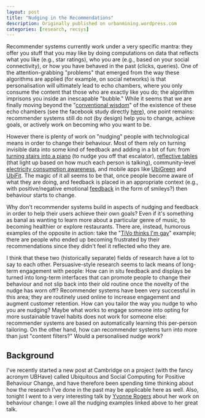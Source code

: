 ```yaml
---
layout: post
title: "Nudging in the Recommendations"
description: Originally published on urbanmining.wordpress.com
categories: [research, recsys]
---
```


Recommender systems currently work under a very specific mantra: they offer you stuff that you may like by doing computations on data that reflects what you like (e.g., star ratings), who you are (e.g., based on your social connectivity), or how you have behaved in the past (clicks, queries). One of the attention-grabbing "problems" that emerged from the way these algorithms are applied (for example, on social networks) is that personalisation will ultimately lead to echo chambers, where you only consume the content that those who are exactly like you do; the algorithm imprisons you inside an inescapable "bubble." While it seems that we are finally moving beyond the "<a href="http://www.slate.com/articles/technology/technology/2012/01/online_echo_chambers_a_study_of_250_million_facebook_users_reveals_the_web_isn_t_as_polarized_as_we_thought_.html" target="_blank">conventional wisdom</a>" of the existence of these echo chambers (see the facebook study directly <a href="https://www.facebook.com/notes/facebook-data-team/rethinking-information-diversity-in-networks/10150503499618859" target="_blank">here</a>), one point remains: recommender systems still do not (by design) help you to change, achieve goals, or actively work on becoming who you want to be.

However there is plenty of work on "nudging" people with technological means in order to change their behaviour. Most of them rely on turning invisible data into some kind of feedback and adding in a bit of fun: from <a href="http://www.thefuntheory.com/piano-staircase" target="_blank">turning stairs into a piano</a> (to nudge you off that escalator), <a href="http://craft.epfl.ch/lang/en/Reflect" target="_blank">reflective tables</a> (that light up based on how much each person is talking), community-level <a href="http://tidystreet.org/" target="_blank">electricity consumption awareness</a>, and mobile apps like <a href="http://dub.washington.edu/projects/ubigreen" target="_blank">UbiGreen</a> and <a href="http://dub.washington.edu/projects/ubifit" target="_blank">UbiFit</a>. The magic of it all seems to be that, once people become aware of what they are doing, and feedback is placed in an appropriate context (e.g., with positive/negative emotional <a href="http://pss.sagepub.com/content/18/5/429.short" target="_blank">feedback</a> in the form of smileys?) then behaviour starts to change.

Why don't recommender systems build in aspects of nudging and feedback in order to help their users achieve their own goals? Even if it's something as banal as wanting to learn more about a particular genre of music, to becoming healthier or explore restaurants. There are, instead, humorous examples of the opposite in action: take the "<a href="http://www.tivocommunity.com/tivo-vb/archive/index.php/t-287253.html" target="_blank">TiVo thinks I'm gay</a>" example; there are people who ended up becoming frustrated by their recommendations since they didn't feel it reflected who they are.

I think that these two (historically separate) fields of research have a lot to say to each other. Persuasive-style research seems to lack means of long-term engagement with people: How can in situ feedback and displays be turned into long-term interfaces that can promote people to change their behaviour and not slip back into their old routine once the novelty of the nudge has worn off? Recommender systems have been very successful in this area; they are routinely used online to increase engagement and augment customer retention. How can you tailor the way you nudge to who you are nudging? Maybe what works to engage someone into opting for more sustainable travel habits does not work for someone else: recommender systems are based on automatically learning this per-person tailoring. On the other hand, how can recommender systems turn into more than just "content filters?" Would a personalised nudge work?

## Background

I've recently started a new post at Cambridge on a project (with the fancy acronym UBHave) called Ubiquitous and Social Computing for Positive Behaviour Change, and have therefore been spending time thinking about how the research I've done in the past may be applicable here as well. Also, tonight I went to a very interesting talk by <a href="http://www.ucl.ac.uk/uclic/people/y_rogers" target="_blank">Yvonne Rogers</a> about her work on behaviour change: I owe all the nudging examples linked above to her great talk.
